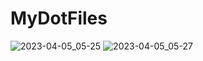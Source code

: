 # MyDotFiles
![2023-04-05_05-25](https://user-images.githubusercontent.com/75130655/229973887-1ec6c96c-65c8-459c-98cb-d5dcf9218993.png)
![2023-04-05_05-27](https://user-images.githubusercontent.com/75130655/229973903-7d1a7a1c-55ed-4a68-a3af-7ed6e9c4e44f.png)
